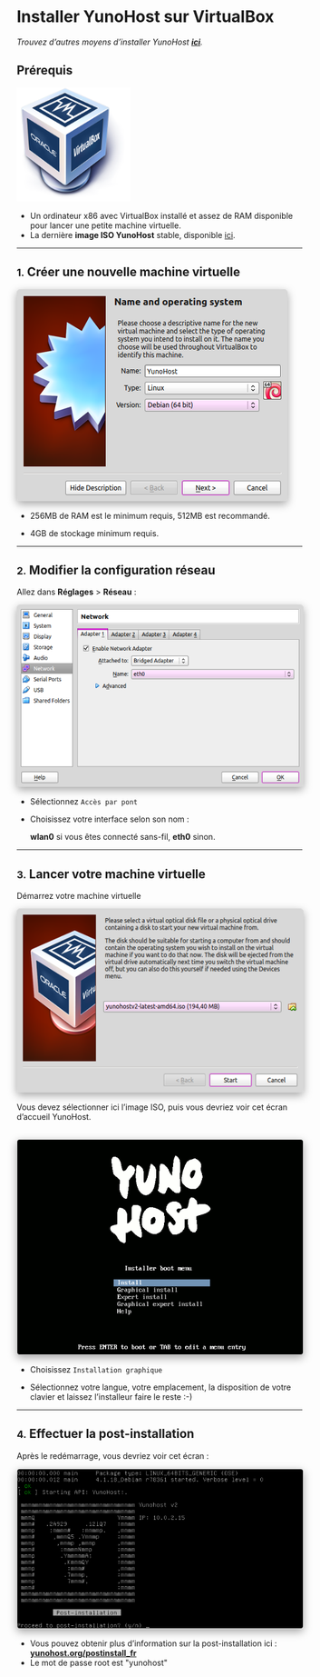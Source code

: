 # Installer YunoHost sur VirtualBox

*Trouvez d’autres moyens d’installer YunoHost **[ici](/install_fr)**.*

## Prérequis

<img src="/images/virtualbox.png" width=200>

* Un ordinateur x86 avec VirtualBox installé et assez de RAM disponible pour lancer une petite machine virtuelle.
* La dernière **image ISO YunoHost** stable, disponible [ici](/images_en).

---

## <small>1.</small> Créer une nouvelle machine virtuelle

<img src="/images/virtualbox_1.png" style="max-width:100%;border-radius: 5px;border: 1px solid rgba(0,0,0,0.15);box-shadow: 0 5px 15px rgba(0,0,0,0.35);">

<br>

* 256MB de RAM est le minimum requis, 512MB est recommandé.

* 4GB de stockage minimum requis.

---

## <small>2.</small> Modifier la configuration réseau

Allez dans **Réglages** > **Réseau** :

<img src="/images/virtualbox_2.png" style="max-width:100%;border-radius: 5px;border: 1px solid rgba(0,0,0,0.15);box-shadow: 0 5px 15px rgba(0,0,0,0.35);">

<br>

* Sélectionnez `Accès par pont`

* Choisissez votre interface selon son nom :

    **wlan0** si vous êtes connecté sans-fil, **eth0** sinon.

---

## <small>3.</small> Lancer votre machine virtuelle

Démarrez votre machine virtuelle

<img src="/images/virtualbox_2.1.png" style="max-width:100%;border-radius: 5px;border: 1px solid rgba(0,0,0,0.15);box-shadow: 0 5px 15px rgba(0,0,0,0.35);">

<br>

Vous devez sélectionner ici l’image ISO, puis vous devriez voir cet écran d’accueil YunoHost.

<br>
   
<img src="/images/virtualbox_3.png" style="max-width:100%;border-radius: 5px;border: 1px solid rgba(0,0,0,0.15);box-shadow: 0 5px 15px rgba(0,0,0,0.35);">

<br>

* Choisissez `Installation graphique`

* Sélectionnez votre langue, votre emplacement, la disposition de votre clavier et laissez l’installeur faire le reste :-)

---

## <small>4.</small> Effectuer la post-installation

Après le redémarrage, vous devriez voir cet écran :

<img src="/images/virtualbox_4.png" style="max-width:100%;border-radius: 5px;border: 1px solid rgba(0,0,0,0.15);box-shadow: 0 5px 15px rgba(0,0,0,0.35);">

<br>

* Vous pouvez obtenir plus d’information sur la post-installation ici : **[yunohost.org/postinstall_fr](/postinstall_fr)**
* Le mot de passe root est "yunohost"

